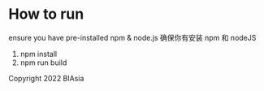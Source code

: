 # How to run
ensure you have pre-installed npm & node.js
确保你有安装 npm 和 nodeJS

1. npm install
2. npm run build

Copyright 2022 BIAsia